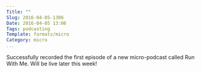 ```yaml
---
Title: ""
Slug: 2016-04-05-1306
Date: 2016-04-05 13:06
Tags: podcasting
Template: formats/micro
Category: micro
...
```


Successfully recorded the first episode of a new micro-podcast called Run With Me. Will be live later this week!
